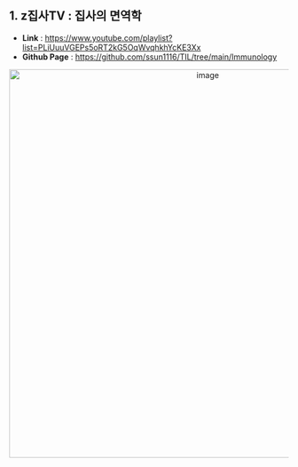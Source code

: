 ## 1. z집사TV : 집사의 면역학
- **Link** : https://www.youtube.com/playlist?list=PLiUuuVGEPs5oRT2kG5OqWvqhkhYcKE3Xx
- **Github Page** : https://github.com/ssun1116/TIL/tree/main/Immunology

<p align = "center"> <img width="700" alt="image" src="https://user-images.githubusercontent.com/47490862/214466346-f55f0c8d-6d1b-4394-a8f5-eb1027822525.png">
